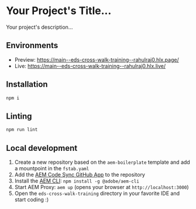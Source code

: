 # Your Project's Title...
Your project's description...

## Environments
- Preview: https://main--eds-cross-walk-training--rahulraj0.hlx.page/
- Live: https://main--eds-cross-walk-training--rahulraj0.hlx.live/

## Installation

```sh
npm i
```

## Linting

```sh
npm run lint
```

## Local development

1. Create a new repository based on the `aem-boilerplate` template and add a mountpoint in the `fstab.yaml`
1. Add the [AEM Code Sync GitHub App](https://github.com/apps/aem-code-sync) to the repository
1. Install the [AEM CLI](https://github.com/adobe/helix-cli): `npm install -g @adobe/aem-cli`
1. Start AEM Proxy: `aem up` (opens your browser at `http://localhost:3000`)
1. Open the `eds-cross-walk-training` directory in your favorite IDE and start coding :)
